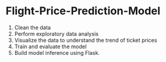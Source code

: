 # Flight-Price-Prediction-Model

1. Clean the data
2. Perform exploratory data analysis
3. Visualize the data to understand the trend of ticket prices 
4. Train and evaluate the model
5.  Build model inference using Flask.
